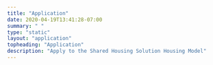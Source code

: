 ```yaml
---
title: "Application"
date: 2020-04-19T13:41:28-07:00
summary: " "
type: "static"
layout: "application"
topheading: "Application"
description: "Apply to the Shared Housing Solution Housing Model"
---
```

